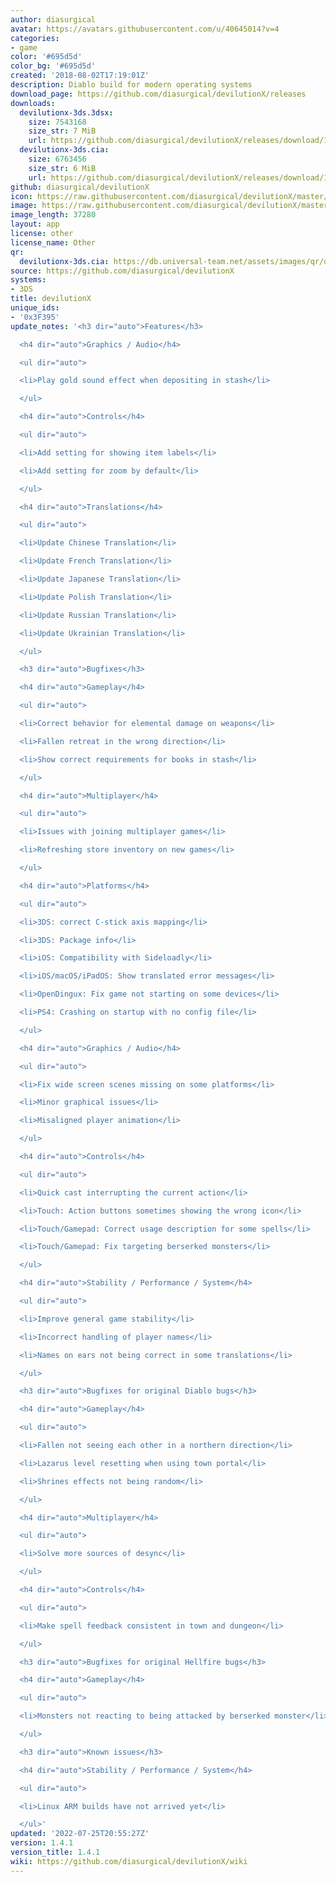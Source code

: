 ```yaml
---
author: diasurgical
avatar: https://avatars.githubusercontent.com/u/40645014?v=4
categories:
- game
color: '#695d5d'
color_bg: '#695d5d'
created: '2018-08-02T17:19:01Z'
description: Diablo build for modern operating systems
download_page: https://github.com/diasurgical/devilutionX/releases
downloads:
  devilutionx-3ds.3dsx:
    size: 7543168
    size_str: 7 MiB
    url: https://github.com/diasurgical/devilutionX/releases/download/1.4.1/devilutionx-3ds.3dsx
  devilutionx-3ds.cia:
    size: 6763456
    size_str: 6 MiB
    url: https://github.com/diasurgical/devilutionX/releases/download/1.4.1/devilutionx-3ds.cia
github: diasurgical/devilutionX
icon: https://raw.githubusercontent.com/diasurgical/devilutionX/master/Packaging/ctr/icon.png
image: https://raw.githubusercontent.com/diasurgical/devilutionX/master/Packaging/ctr/banner.png
image_length: 37280
layout: app
license: other
license_name: Other
qr:
  devilutionx-3ds.cia: https://db.universal-team.net/assets/images/qr/devilutionx-3ds-cia.png
source: https://github.com/diasurgical/devilutionX
systems:
- 3DS
title: devilutionX
unique_ids:
- '0x3F395'
update_notes: '<h3 dir="auto">Features</h3>

  <h4 dir="auto">Graphics / Audio</h4>

  <ul dir="auto">

  <li>Play gold sound effect when depositing in stash</li>

  </ul>

  <h4 dir="auto">Controls</h4>

  <ul dir="auto">

  <li>Add setting for showing item labels</li>

  <li>Add setting for zoom by default</li>

  </ul>

  <h4 dir="auto">Translations</h4>

  <ul dir="auto">

  <li>Update Chinese Translation</li>

  <li>Update French Translation</li>

  <li>Update Japanese Translation</li>

  <li>Update Polish Translation</li>

  <li>Update Russian Translation</li>

  <li>Update Ukrainian Translation</li>

  </ul>

  <h3 dir="auto">Bugfixes</h3>

  <h4 dir="auto">Gameplay</h4>

  <ul dir="auto">

  <li>Correct behavior for elemental damage on weapons</li>

  <li>Fallen retreat in the wrong direction</li>

  <li>Show correct requirements for books in stash</li>

  </ul>

  <h4 dir="auto">Multiplayer</h4>

  <ul dir="auto">

  <li>Issues with joining multiplayer games</li>

  <li>Refreshing store inventory on new games</li>

  </ul>

  <h4 dir="auto">Platforms</h4>

  <ul dir="auto">

  <li>3DS: correct C-stick axis mapping</li>

  <li>3DS: Package info</li>

  <li>iOS: Compatibility with Sideloadly</li>

  <li>iOS/macOS/iPadOS: Show translated error messages</li>

  <li>OpenDingux: Fix game not starting on some devices</li>

  <li>PS4: Crashing on startup with no config file</li>

  </ul>

  <h4 dir="auto">Graphics / Audio</h4>

  <ul dir="auto">

  <li>Fix wide screen scenes missing on some platforms</li>

  <li>Minor graphical issues</li>

  <li>Misaligned player animation</li>

  </ul>

  <h4 dir="auto">Controls</h4>

  <ul dir="auto">

  <li>Quick cast interrupting the current action</li>

  <li>Touch: Action buttons sometimes showing the wrong icon</li>

  <li>Touch/Gamepad: Correct usage description for some spells</li>

  <li>Touch/Gamepad: Fix targeting berserked monsters</li>

  </ul>

  <h4 dir="auto">Stability / Performance / System</h4>

  <ul dir="auto">

  <li>Improve general game stability</li>

  <li>Incorrect handling of player names</li>

  <li>Names on ears not being correct in some translations</li>

  </ul>

  <h3 dir="auto">Bugfixes for original Diablo bugs</h3>

  <h4 dir="auto">Gameplay</h4>

  <ul dir="auto">

  <li>Fallen not seeing each other in a northern direction</li>

  <li>Lazarus level resetting when using town portal</li>

  <li>Shrines effects not being random</li>

  </ul>

  <h4 dir="auto">Multiplayer</h4>

  <ul dir="auto">

  <li>Solve more sources of desync</li>

  </ul>

  <h4 dir="auto">Controls</h4>

  <ul dir="auto">

  <li>Make spell feedback consistent in town and dungeon</li>

  </ul>

  <h3 dir="auto">Bugfixes for original Hellfire bugs</h3>

  <h4 dir="auto">Gameplay</h4>

  <ul dir="auto">

  <li>Monsters not reacting to being attacked by berserked monster</li>

  </ul>

  <h3 dir="auto">Known issues</h3>

  <h4 dir="auto">Stability / Performance / System</h4>

  <ul dir="auto">

  <li>Linux ARM builds have not arrived yet</li>

  </ul>'
updated: '2022-07-25T20:55:27Z'
version: 1.4.1
version_title: 1.4.1
wiki: https://github.com/diasurgical/devilutionX/wiki
---
```

